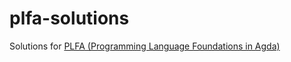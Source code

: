 # plfa-solutions

Solutions for [PLFA (Programming Language Foundations in Agda)](https://plfa.github.io/)

